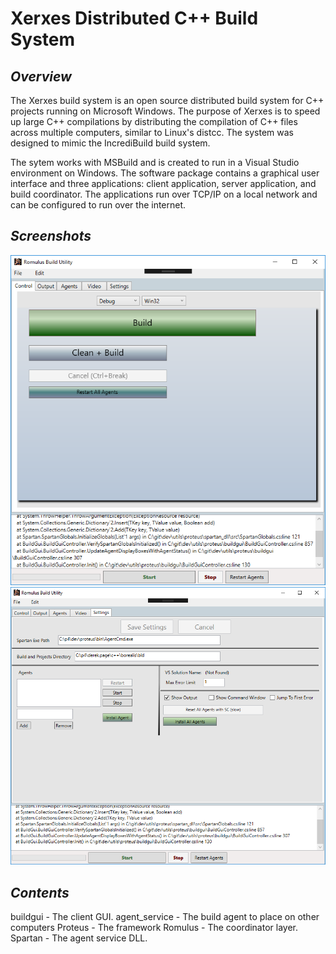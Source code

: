 # Xerxes Distributed C++ Build System

## *Overview*

The Xerxes build system is an open source distributed build system for C++ projects running on Microsoft Windows.  The purpose of Xerxes is to speed up large C++ compilations by distributing the compilation of C++ files across multiple computers, similar to Linux's distcc.  The system was designed to mimic the IncrediBuild build system.  

The sytem works with MSBuild and is created to run in a Visual Studio environment on Windows.  The software package contains a graphical user interface and three applications: client application, server application, and build coordinator.  The applications run over TCP/IP on a local network and can be configured to run over the internet.

## *Screenshots*

![Build Gui 0](/buildgui_screenshot0.png "Build Gui 0")
![Build Gui 1](/buildgui_screenshot1.png "Build Gui 1")

## *Contents*

buildgui - The client GUI.
agent_service - The build agent to place on other computers
Proteus - The framework
Romulus - The coordinator layer.
Spartan - The agent service DLL.
